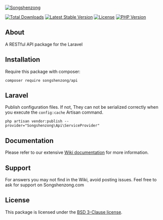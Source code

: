 [![Songshenzong](https://cdn.songshenzong.com/images/logo.png)](https://songshenzong.com)

[![Total Downloads](https://poser.pugx.org/songshenzong/api/d/total.svg)](https://packagist.org/packages/songshenzong/api)
[![Latest Stable Version](https://poser.pugx.org/songshenzong/api/v/stable.svg)](https://packagist.org/packages/songshenzong/api)
[![License](https://poser.pugx.org/songshenzong/api/license.svg)](https://packagist.org/packages/songshenzong/api)
[![PHP Version](https://img.shields.io/packagist/php-v/songshenzong/api.svg)](https://packagist.org/packages/songshenzong/api)


## About

A RESTful API package for the Laravel

## Installation

Require this package with composer:

```shell
composer require songshenzong/api
```


## Laravel

Publish configuration files. If not, They can not be serialized correctly when you execute the `config:cache` Artisan command.

```shell
php artisan vendor:publish --provider="Songshenzong\Api\ServiceProvider"
```

## Documentation

Please refer to our extensive [Wiki documentation](https://github.com/songshenzong/api/wiki) for more information.


## Support

For answers you may not find in the Wiki, avoid posting issues. Feel free to ask for support on Songshenzong.com


## License

This package is licensed under the [BSD 3-Clause license](http://opensource.org/licenses/BSD-3-Clause).
